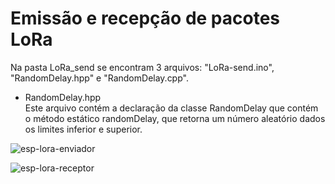 # Emissão e recepção de pacotes LoRa

<div align='left'>
  Na pasta LoRa_send se encontram 3 arquivos: "LoRa-send.ino", "RandomDelay.hpp" e "RandomDelay.cpp". <br/>
  <ul>
    <li>RandomDelay.hpp</li>
    Este arquivo contém a declaração da classe RandomDelay que contém o método estático randomDelay, que retorna um número
    aleatório dados os limites inferior e superior.
  </ul>
</div>

![esp-lora-enviador](https://github.com/IdeiaLab/wifi-lora-esp32/assets/121146950/fed75b09-6dcd-4acf-a47e-1e6ec7b025ac "Emissor LoRa")



![esp-lora-receptor](https://github.com/IdeiaLab/wifi-lora-esp32/assets/121146950/a1938a02-1822-468a-9ed3-7859bb2eefb7 "Receptor LoRa")
